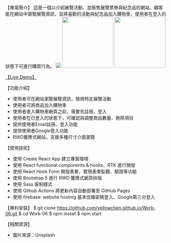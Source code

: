 【專案簡介】
這是一個以介紹展覽活動、並販售展覽票券與紀念品的網站，顧客能在網站中瀏覽展覽資訊，並將喜歡的活動與紀念品加入購物車，使用者在登入的狀態下可進行購買行為。
<img src="https://res.cloudinary.com/da85u8p5e/image/upload/v1735200815/Home_we1l2g.jpg">
<img src="https://res.cloudinary.com/da85u8p5e/image/upload/v1735200816/Home_mobile_dzbgcy.jpg" width="160px" />
<img src="https://res.cloudinary.com/da85u8p5e/image/upload/v1735202254/Home_mobile_nav_ks0ldo.jpg" width="160px">

[【Live Demo】](https://yellowchen.github.io/Work-06/_blank)

【功能介紹】
- 使用者可在網站瀏覽展覽資訊，檢視特定展覽活動
- 使用者可將商品加入購物車
- 使用者進入購物車網頁之前，需要先註冊、登入
- 使用者在已登入的狀態下，可確認與調整商品數量、刪除項目
- 提供使用者Email註冊、登入功能
- 提供使用者Google登入功能
- RWD響應式網站，支援多種尺寸介面瀏覽

【使用技術】
- 使用 Create React App 建立專案環境
- 使用 React functional components & hooks、RTK 進行開發
- 使用 React Hook Form 開發表單，實現表單監聽、驗證等功能
- 使用 Bootstrap 5 進行 RWD 響應式網頁排版
- 使用 Sass 客制樣式
- 使用 Github Actions 將更新內容自動部署至 GitHub Pages
- 使用 firebase: website hosting 基本信箱密碼登入、Google第三分登入

【專利安裝】
$ git clone https://github.com/yellowchen.github.io/Work-06.git
$ cd Work-06
$ npm install
$ npm start


【相關資源】
- 圖片來源：Unsplash
